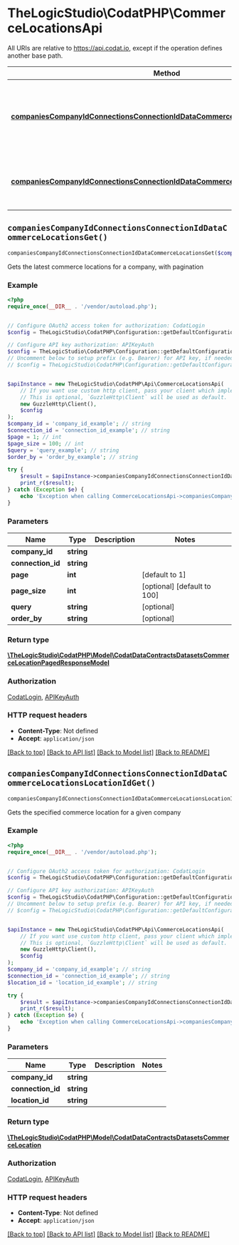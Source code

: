 # TheLogicStudio\CodatPHP\CommerceLocationsApi

All URIs are relative to https://api.codat.io, except if the operation defines another base path.

| Method | HTTP request | Description |
| ------------- | ------------- | ------------- |
| [**companiesCompanyIdConnectionsConnectionIdDataCommerceLocationsGet()**](CommerceLocationsApi.md#companiesCompanyIdConnectionsConnectionIdDataCommerceLocationsGet) | **GET** /companies/{companyId}/connections/{connectionId}/data/commerce-locations | Gets the latest commerce locations for a company, with pagination |
| [**companiesCompanyIdConnectionsConnectionIdDataCommerceLocationsLocationIdGet()**](CommerceLocationsApi.md#companiesCompanyIdConnectionsConnectionIdDataCommerceLocationsLocationIdGet) | **GET** /companies/{companyId}/connections/{connectionId}/data/commerce-locations/{locationId} | Gets the specified commerce location for a given company |


## `companiesCompanyIdConnectionsConnectionIdDataCommerceLocationsGet()`

```php
companiesCompanyIdConnectionsConnectionIdDataCommerceLocationsGet($company_id, $connection_id, $page, $page_size, $query, $order_by): \TheLogicStudio\CodatPHP\Model\CodatDataContractsDatasetsCommerceLocationPagedResponseModel
```

Gets the latest commerce locations for a company, with pagination

### Example

```php
<?php
require_once(__DIR__ . '/vendor/autoload.php');


// Configure OAuth2 access token for authorization: CodatLogin
$config = TheLogicStudio\CodatPHP\Configuration::getDefaultConfiguration()->setAccessToken('YOUR_ACCESS_TOKEN');

// Configure API key authorization: APIKeyAuth
$config = TheLogicStudio\CodatPHP\Configuration::getDefaultConfiguration()->setApiKey('Authorization', 'YOUR_API_KEY');
// Uncomment below to setup prefix (e.g. Bearer) for API key, if needed
// $config = TheLogicStudio\CodatPHP\Configuration::getDefaultConfiguration()->setApiKeyPrefix('Authorization', 'Bearer');


$apiInstance = new TheLogicStudio\CodatPHP\Api\CommerceLocationsApi(
    // If you want use custom http client, pass your client which implements `GuzzleHttp\ClientInterface`.
    // This is optional, `GuzzleHttp\Client` will be used as default.
    new GuzzleHttp\Client(),
    $config
);
$company_id = 'company_id_example'; // string
$connection_id = 'connection_id_example'; // string
$page = 1; // int
$page_size = 100; // int
$query = 'query_example'; // string
$order_by = 'order_by_example'; // string

try {
    $result = $apiInstance->companiesCompanyIdConnectionsConnectionIdDataCommerceLocationsGet($company_id, $connection_id, $page, $page_size, $query, $order_by);
    print_r($result);
} catch (Exception $e) {
    echo 'Exception when calling CommerceLocationsApi->companiesCompanyIdConnectionsConnectionIdDataCommerceLocationsGet: ', $e->getMessage(), PHP_EOL;
}
```

### Parameters

| Name | Type | Description  | Notes |
| ------------- | ------------- | ------------- | ------------- |
| **company_id** | **string**|  | |
| **connection_id** | **string**|  | |
| **page** | **int**|  | [default to 1] |
| **page_size** | **int**|  | [optional] [default to 100] |
| **query** | **string**|  | [optional] |
| **order_by** | **string**|  | [optional] |

### Return type

[**\TheLogicStudio\CodatPHP\Model\CodatDataContractsDatasetsCommerceLocationPagedResponseModel**](../Model/CodatDataContractsDatasetsCommerceLocationPagedResponseModel.md)

### Authorization

[CodatLogin](../../README.md#CodatLogin), [APIKeyAuth](../../README.md#APIKeyAuth)

### HTTP request headers

- **Content-Type**: Not defined
- **Accept**: `application/json`

[[Back to top]](#) [[Back to API list]](../../README.md#endpoints)
[[Back to Model list]](../../README.md#models)
[[Back to README]](../../README.md)

## `companiesCompanyIdConnectionsConnectionIdDataCommerceLocationsLocationIdGet()`

```php
companiesCompanyIdConnectionsConnectionIdDataCommerceLocationsLocationIdGet($company_id, $connection_id, $location_id): \TheLogicStudio\CodatPHP\Model\CodatDataContractsDatasetsCommerceLocation
```

Gets the specified commerce location for a given company

### Example

```php
<?php
require_once(__DIR__ . '/vendor/autoload.php');


// Configure OAuth2 access token for authorization: CodatLogin
$config = TheLogicStudio\CodatPHP\Configuration::getDefaultConfiguration()->setAccessToken('YOUR_ACCESS_TOKEN');

// Configure API key authorization: APIKeyAuth
$config = TheLogicStudio\CodatPHP\Configuration::getDefaultConfiguration()->setApiKey('Authorization', 'YOUR_API_KEY');
// Uncomment below to setup prefix (e.g. Bearer) for API key, if needed
// $config = TheLogicStudio\CodatPHP\Configuration::getDefaultConfiguration()->setApiKeyPrefix('Authorization', 'Bearer');


$apiInstance = new TheLogicStudio\CodatPHP\Api\CommerceLocationsApi(
    // If you want use custom http client, pass your client which implements `GuzzleHttp\ClientInterface`.
    // This is optional, `GuzzleHttp\Client` will be used as default.
    new GuzzleHttp\Client(),
    $config
);
$company_id = 'company_id_example'; // string
$connection_id = 'connection_id_example'; // string
$location_id = 'location_id_example'; // string

try {
    $result = $apiInstance->companiesCompanyIdConnectionsConnectionIdDataCommerceLocationsLocationIdGet($company_id, $connection_id, $location_id);
    print_r($result);
} catch (Exception $e) {
    echo 'Exception when calling CommerceLocationsApi->companiesCompanyIdConnectionsConnectionIdDataCommerceLocationsLocationIdGet: ', $e->getMessage(), PHP_EOL;
}
```

### Parameters

| Name | Type | Description  | Notes |
| ------------- | ------------- | ------------- | ------------- |
| **company_id** | **string**|  | |
| **connection_id** | **string**|  | |
| **location_id** | **string**|  | |

### Return type

[**\TheLogicStudio\CodatPHP\Model\CodatDataContractsDatasetsCommerceLocation**](../Model/CodatDataContractsDatasetsCommerceLocation.md)

### Authorization

[CodatLogin](../../README.md#CodatLogin), [APIKeyAuth](../../README.md#APIKeyAuth)

### HTTP request headers

- **Content-Type**: Not defined
- **Accept**: `application/json`

[[Back to top]](#) [[Back to API list]](../../README.md#endpoints)
[[Back to Model list]](../../README.md#models)
[[Back to README]](../../README.md)
